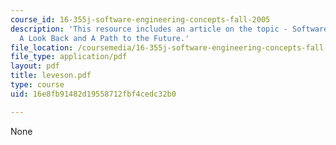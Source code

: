 ```yaml
---
course_id: 16-355j-software-engineering-concepts-fall-2005
description: 'This resource includes an article on the topic - Software Engineering:
  A Look Back and A Path to the Future.'
file_location: /coursemedia/16-355j-software-engineering-concepts-fall-2005/16e8fb91482d19558712fbf4cedc32b0_leveson.pdf
file_type: application/pdf
layout: pdf
title: leveson.pdf
type: course
uid: 16e8fb91482d19558712fbf4cedc32b0

---
```

None